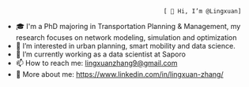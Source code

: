                                                  [ 👋 Hi, I’m @Lingxuan]
                                                
                                                
- 🎓 I'm a PhD majoring in Transportation Planning & Management, my research focuses on network modeling, simulation and optimization
- 👀 I’m interested in urban planning, smart mobility and data science. 
- 🌱 I’m currently working as a data scientist at Saporo
- 📫 How to reach me: lingxuanzhang9@gmail.com
- 📱 More about me: https://www.linkedin.com/in/lingxuan-zhang/

<!---
lingxuan9/lingxuan9 is a ✨ special ✨ repository because its `README.md` (this file) appears on your GitHub profile.
You can click the Preview link to take a look at your changes.
--->
